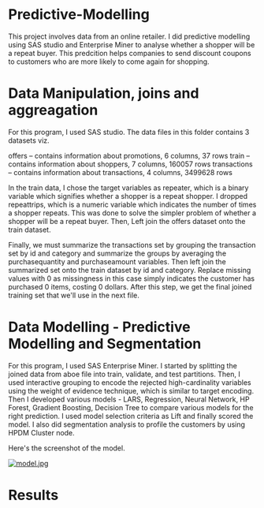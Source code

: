 # Predictive-Modelling
This project involves data from an online retailer. I did predictive modelling using SAS studio and Enterprise Miner to analyse whether a shopper will be a repeat buyer. This predcition helps companies to send discount coupons to customers who are more likely to come again for shopping.


# Data Manipulation, joins and aggreagation

For this program, I used SAS studio. The data files in this folder contains 3 datasets viz.

offers – contains information about promotions, 6 columns, 37 rows
train – contains information about shoppers, 7 columns, 160057 rows
transactions – contains information about transactions, 4 columns, 3499628 rows

In the train data, I chose the target variables as repeater, which is a binary variable which signifies whether a shopper is a repeat shopper. I dropped repeattrips, which is a numeric variable which indicates the number of times a shopper repeats. This was done to solve the simpler problem of whether a shopper will be a repeat buyer. Then, Left join the offers dataset onto the train dataset. 

Finally, we must summarize the transactions set by grouping the transaction set by id and category and summarize the groups by averaging the purchasequantity and purchaseamount variables. Then left join the summarized set onto the train dataset by id and category. Replace missing values with 0 as missingness in this case simply indicates the customer has purchased 0 items, costing 0 dollars. After this step, we get the final joined training set that we'll use in the next file.

# Data Modelling - Predictive Modelling and Segmentation

For this program, I used SAS Enterprise Miner. I started by splitting the joined data from aboe file into train, validate, and test partitions. Then, I used interactive grouping to encode the rejected high-cardinality variables using the weight of evidence technique,
which is similar to target encoding. Then I developed various models - LARS, Regression, Neural Network, HP Forest, Gradient Boosting, Decision Tree to compare various models for the right prediction. I used model selection criteria as Lift and finally scored the model. I also did segmentation analysis to profile the customers by using HPDM Cluster node. 

Here's the screenshot of the model.

[![model.jpg](https://i.postimg.cc/c468ckG9/model.jpg)](https://postimg.cc/xcDCfRCM)

# Results
